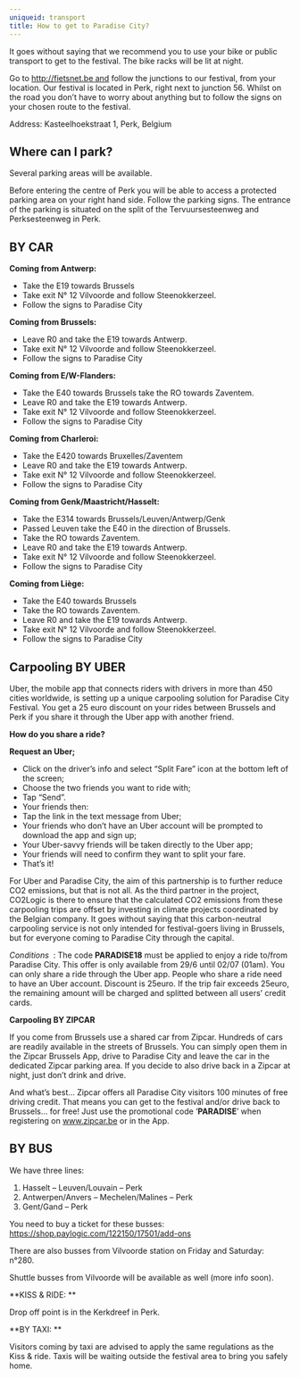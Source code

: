 ```yaml
---
uniqueid: transport
title: How to get to Paradise City?
---
```

It goes without saying that we recommend you to use your bike or public transport to get to the festival. The bike racks will be lit at night.

Go to http://fietsnet.be and follow the junctions to our festival, from your location. Our festival is located in Perk, right next to junction 56. Whilst on the road you don’t have to worry about anything but to follow the signs on your chosen route to the festival.

Address: Kasteelhoekstraat 1, Perk, Belgium

## Where can I park?

Several parking areas will be available.

Before entering the centre of Perk you will be able to access a protected parking area on your right hand side. Follow the parking signs. The entrance of the parking is situated on the split of the Tervuursesteenweg and Perksesteenweg in Perk. 

## BY CAR

**Coming from Antwerp:**

* Take the E19 towards Brussels
* Take exit N° 12 Vilvoorde and follow Steenokkerzeel.
* Follow the signs to Paradise City

**Coming from Brussels:**

* Leave R0 and take the E19 towards Antwerp.
* Take exit N° 12 Vilvoorde and follow Steenokkerzeel.
* Follow the signs to Paradise City

**Coming from E/W-Flanders:**

* Take the E40 towards Brussels take the RO towards Zaventem.
* Leave R0 and take the E19 towards Antwerp.
* Take exit N° 12 Vilvoorde and follow Steenokkerzeel.
* Follow the signs to Paradise City

**Coming from Charleroi:**

* Take the E420 towards Bruxelles/Zaventem
* Leave R0 and take the E19 towards Antwerp.
* Take exit N° 12 Vilvoorde and follow Steenokkerzeel.
* Follow the signs to Paradise City

**Coming from Genk/Maastricht/Hasselt:**

* Take the E314 towards Brussels/Leuven/Antwerp/Genk
* Passed Leuven take the E40 in the direction of Brussels.
* Take the RO towards Zaventem.
* Leave R0 and take the E19 towards Antwerp.
* Take exit N° 12 Vilvoorde and follow Steenokkerzeel.
* Follow the signs to Paradise City

**Coming from Liège:**

* Take the E40 towards Brussels
* Take the RO towards Zaventem.
* Leave R0 and take the E19 towards Antwerp.
* Take exit N° 12 Vilvoorde and follow Steenokkerzeel.
* Follow the signs to Paradise City

## Carpooling BY UBER

Uber, the mobile app that connects riders with drivers in more than 450 cities worldwide, is setting up a unique carpooling solution for Paradise City Festival. You get a 25 euro discount on your rides between Brussels and Perk if you share it through the Uber app with another friend.

**How do you share a ride?**

**Request an Uber;**

* Click on the driver’s info and select “Split Fare” icon at the bottom left of the screen;
* Choose the two friends you want to ride with;
* Tap “Send”.
* Your friends then:
* Tap the link in the text message from Uber;
* Your friends who don’t have an Uber account will be prompted to download the app and sign up;
* Your Uber-savvy friends will be taken directly to the Uber app;
* Your friends will need to confirm they want to split your fare.
* That’s it!

For Uber and Paradise City, the aim of this partnership is to further reduce CO2 emissions, but that is not all. As the third partner in the project, CO2Logic is there to ensure that the calculated CO2 emissions from these carpooling trips are offset by investing in climate projects coordinated by the Belgian company. It goes without saying that this carbon-neutral carpooling service is not only intended for festival-goers living in Brussels, but for everyone coming to Paradise City through the capital.

_Conditions_  : The code **PARADISE18** must be applied to enjoy a ride to/from Paradise City. This offer is only available from 29/6 until 02/07 (01am). You can only share a ride through the Uber app. People who share a ride need to have an Uber account. Discount is 25euro. If the trip fair exceeds 25euro, the remaining amount will be charged and splitted between all users’ credit cards.

**Carpooling BY ZIPCAR**

If you come from Brussels use a shared car from Zipcar. Hundreds of cars are readily available in the streets of Brussels. You can simply open them in the Zipcar Brussels App, drive to Paradise City and leave the car in the dedicated Zipcar parking area. If you decide to also drive back in a Zipcar at night, just don’t drink and drive.

And what’s best… Zipcar offers all Paradise City visitors 100 minutes of free driving credit. That means you can get to the festival and/or drive back to Brussels… for free! Just use the promotional code ‘**PARADISE**’ when registering on www.zipcar.be or in the App.

## BY BUS

We have three lines: 

1. Hasselt – Leuven/Louvain – Perk
2. Antwerpen/Anvers – Mechelen/Malines – Perk
3. Gent/Gand – Perk

You need to buy a ticket for these busses: <https://shop.paylogic.com/122150/17501/add-ons>

There are also busses from Vilvoorde station on Friday and Saturday: n°280.

Shuttle busses from Vilvoorde will be available as well (more info soon). 

**KISS & RIDE: **

Drop off point is in the Kerkdreef in Perk.

**BY TAXI: **

Visitors coming by taxi are advised to apply the same regulations as the Kiss & ride. Taxis will be waiting outside the festival area to bring you safely home.
